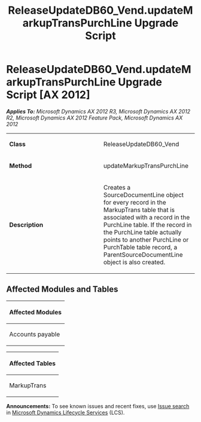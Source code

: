 ﻿---
title: ReleaseUpdateDB60_Vend.updateMarkupTransPurchLine Upgrade Script
TOCTitle: ReleaseUpdateDB60_Vend.updateMarkupTransPurchLine Upgrade Script
ms:assetid: c269dafe-cdb7-accf-8bbc-3fc4aa94d1f8
ms:mtpsurl: https://msdn.microsoft.com/en-us/library/JJ686827(v=AX.60)
ms:contentKeyID: 49711024
ms.date: 05/18/2015
mtps_version: v=AX.60
---

# ReleaseUpdateDB60\_Vend.updateMarkupTransPurchLine Upgrade Script [AX 2012]


_**Applies To:** Microsoft Dynamics AX 2012 R3, Microsoft Dynamics AX 2012 R2, Microsoft Dynamics AX 2012 Feature Pack, Microsoft Dynamics AX 2012_

<table>
<colgroup>
<col style="width: 50%" />
<col style="width: 50%" />
</colgroup>
<tbody>
<tr class="odd">
<td><p><strong>Class</strong></p></td>
<td><p>ReleaseUpdateDB60_Vend</p></td>
</tr>
<tr class="even">
<td><p><strong>Method</strong></p></td>
<td><p>updateMarkupTransPurchLine</p></td>
</tr>
<tr class="odd">
<td><p><strong>Description</strong></p></td>
<td><p>Creates a SourceDocumentLine object for every record in the MarkupTrans table that is associated with a record in the PurchLine table. If the record in the PurchLine table actually points to another PurchLine or PurchTable table record, a ParentSourceDocumentLine object is also created.</p></td>
</tr>
</tbody>
</table>


## Affected Modules and Tables

<table>
<colgroup>
<col style="width: 100%" />
</colgroup>
<thead>
<tr class="header">
<th><p>Affected Modules</p></th>
</tr>
</thead>
<tbody>
<tr class="odd">
<td><p>Accounts payable</p></td>
</tr>
</tbody>
</table>


<table>
<colgroup>
<col style="width: 100%" />
</colgroup>
<thead>
<tr class="header">
<th><p>Affected Tables</p></th>
</tr>
</thead>
<tbody>
<tr class="odd">
<td><p>MarkupTrans</p></td>
</tr>
</tbody>
</table>

  
**Announcements:** To see known issues and recent fixes, use [Issue search](http://go.microsoft.com/fwlink/?linkid=389258) in [Microsoft Dynamics Lifecycle Services](http://go.microsoft.com/fwlink/?linkid=306505) (LCS).

